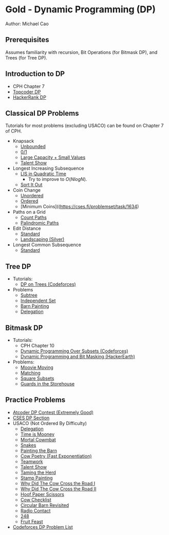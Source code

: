 # Gold - Dynamic Programming (DP)
Author: Michael Cao

## Prerequisites
Assumes familiarity with recursion, Bit Operations (for Bitmask DP), and Trees (for Tree DP).

## Introduction to DP
* CPH Chapter 7
* [Topcoder DP]([https://www.topcoder.com/community/competitive-programming/tutorials/dynamic-programming-from-novice-to-advanced/](https://www.topcoder.com/community/competitive-programming/tutorials/dynamic-programming-from-novice-to-advanced/))
* [HackerRank DP]([https://www.hackerrank.com/topics/dynamic-programming](https://www.hackerrank.com/topics/dynamic-programming))

## Classical DP Problems
Tutorials for most problems (excluding USACO) can be found on Chapter 7 of CPH.
* Knapsack
	* [Unbounded](https://www.hackerrank.com/challenges/unbounded-knapsack/problem)
	* [0/1](https://www.hackerrank.com/contests/srin-aadc03/challenges/classic-01-knapsack/problem)
	* [Large Capacity + Small Values](https://atcoder.jp/contests/dp/tasks/dp_e)
	* [Talent Show](http://www.usaco.org/index.php?page=viewproblem2&cpid=839)
* Longest Increasing Subsequence
	* [LIS in Quadratic Time](https://leetcode.com/problems/longest-increasing-subsequence/)
		* Try to improve to $O(NlogN)$. 
	* [Sort It Out](http://www.usaco.org/index.php?page=viewproblem2&cpid=865)
* Coin Change
	* [Unordered](https://cses.fi/problemset/task/1635)
	* [Ordered](https://cses.fi/problemset/task/1636)
	* [Minimum Coins]((https://cses.fi/problemset/task/1634)
* Paths on a Grid
	* [Count Paths](https://atcoder.jp/contests/dp/tasks/dp_h)
	* [Palindromic Paths](http://www.usaco.org/index.php?page=viewproblem2&cpid=553)
* Edit Distance
	* [Standard](https://www.hackerrank.com/contests/cse-830-homework-3/challenges/edit-distance)
	* [Landscaping (Silver)](http://www.usaco.org/index.php?page=viewproblem2&cpid=126)
* Longest Common Subsequence
	* [Standard](https://leetcode.com/problems/longest-common-subsequence/)

## Tree DP
* Tutorials:
	* [DP on Trees (Codeforces)](https://codeforces.com/blog/entry/20935)
* Problems
	* [Subtree](https://atcoder.jp/contests/dp/tasks/dp_v)
	* [Independent Set](https://atcoder.jp/contests/dp/tasks/dp_p)
	* [Barn Painting](http://www.usaco.org/index.php?page=viewproblem2&cpid=766)
	* [Delegation](http://usaco.org/index.php?page=viewproblem2&cpid=1019)

## Bitmask DP
* Tutorials:
	* CPH Chapter 10
	* [Dynamic Programming Over Subsets (Codeforces)](https://codeforces.com/blog/entry/337)
	*  [Dynamic Programming and Bit Masking (HackerEarth)](https://www.hackerearth.com/practice/algorithms/dynamic-programming/bit-masking/tutorial/)
* Problems:
	* [Moovie Moving](http://www.usaco.org/index.php?page=viewproblem2&cpid=515)
	* [Matching](https://atcoder.jp/contests/dp/tasks/dp_o)
	* [Square Subsets](https://codeforces.com/contest/895/problem/C)
	* [Guards in the Storehouse](https://codeforces.com/problemset/problem/845/F)

## Practice Problems
* [Atcoder DP Contest (Extremely Good)](https://atcoder.jp/contests/dp/tasks)
* [CSES DP Section](https://cses.fi/problemset/list/)
* USACO (Not Ordered By Difficulty)
	* [Delegation](http://www.usaco.org/index.php?page=viewproblem2&cpid=1019)
	* [Time is Mooney](http://www.usaco.org/index.php?page=viewproblem2&cpid=993)
	* [Mortal Cowmbat](http://usaco.org/index.php?page=viewproblem2&cpid=971)
	* [Snakes](http://www.usaco.org/index.php?page=viewproblem2&cpid=945)
	* [Painting the Barn](http://usaco.org/index.php?page=viewproblem2&cpid=923)
	* [Cow Poetry (Fast Exponentiation)](http://usaco.org/index.php?page=viewproblem2&cpid=897)
	* [Teamwork](http://usaco.org/index.php?page=viewproblem2&cpid=863)
	* [Talent Show](http://www.usaco.org/index.php?page=viewproblem2&cpid=839)
	* [Taming the Herd](http://www.usaco.org/index.php?page=viewproblem2&cpid=815)
	* [Stamp Painting](http://www.usaco.org/index.php?page=viewproblem2&cpid=791)
	* [Why Did The Cow Cross the Road I](http://www.usaco.org/index.php?page=viewproblem2&cpid=717)
	* [Why Did The Cow Cross the Road II](http://www.usaco.org/index.php?page=viewproblem2&cpid=718)
	* [Hoof Paper Scissors](http://www.usaco.org/index.php?page=viewproblem2&cpid=694)
	* [Cow Checklist](http://www.usaco.org/index.php?page=viewproblem2&cpid=670)
	* [Circular Barn Revisited](http://www.usaco.org/index.php?page=viewproblem2&cpid=622)
	* [Radio Contact](http://www.usaco.org/index.php?page=viewproblem2&cpid=598)
	* [248](http://www.usaco.org/index.php?page=viewproblem2&cpid=647)
	* [Fruit Feast](http://www.usaco.org/index.php?page=viewproblem2&cpid=574)
* [Codeforces DP Problem List](http://codeforces.com/blog/entry/325)
